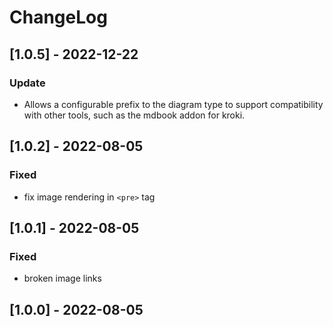 # ChangeLog

## [1.0.5] - 2022-12-22

### Update

- Allows a configurable prefix to the diagram type to support compatibility with other tools, such as the mdbook addon for kroki.

## [1.0.2] - 2022-08-05

### Fixed

- fix image rendering in `<pre>` tag

## [1.0.1] - 2022-08-05

### Fixed

- broken image links

## [1.0.0] - 2022-08-05
